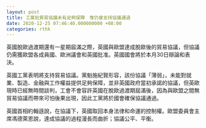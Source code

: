 ```yaml
---
layout: post
title: 工黨批貿易協議未有足夠保障　惟仍會支持協議通過
date: 2020-12-25 07:46:40.000000000 +08:00
categories: rthk
---
```


英國脫歐過渡期還有一星期屆滿之際，英國與歐盟達成脫歐後的貿易協議，但協議仍需獲歐盟各成員國、歐洲議會和英國批准。英國國會將於本月30日辯論和表決。

英國工黨表明將支持貿易協議。黨魁施紀賢形容，該份協議「薄弱」，未能對就業、製造、金融與工作權益提供足夠保障，並非英國政府當初承諾的協議，但英歐現時已經無時間談判，工會不會容許英國在脫歐過渡期屆滿後，因為與歐盟之間無貿易協議而帶來可怕後果出現，因此工黨將於國會確保協議通過。

英國首相約翰遜說，在協議下，英國取回本身法律和命運的控制權。歐盟委員會主席馮德萊恩說，達成協議的過程漫長而曲折；協議公平、平衡。
